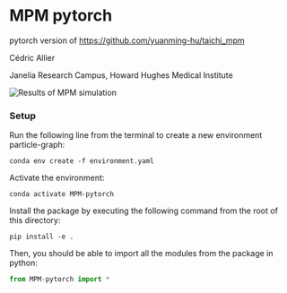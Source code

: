 # MPM pytorch

pytorch version of https://github.com/yuanming-hu/taichi_mpm

Cédric Allier

Janelia Research Campus, Howard Hughes Medical Institute


![Results of MPM simulation](ressources/MPM-simu.png)


### Setup
Run the following line from the terminal to create a new environment particle-graph:
```
conda env create -f environment.yaml
```

Activate the environment:
```
conda activate MPM-pytorch
```

Install the package by executing the following command from the root of this directory:
```
pip install -e .
```

Then, you should be able to import all the modules from the package in python:

```python
from MPM-pytorch import *
```
